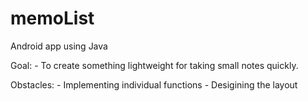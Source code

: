 # memoList

Android app using Java

Goal:
    - To create something lightweight for taking small notes quickly.

Obstacles:
    - Implementing individual functions
    - Desigining the layout
